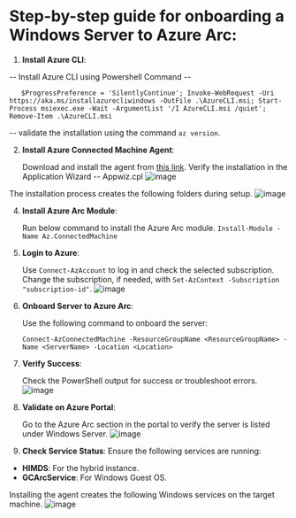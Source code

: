 # Step-by-step guide for onboarding a Windows Server to Azure Arc:  

1. **Install Azure CLI**:

  -- Install Azure CLI using Powershell Command --
  
       $ProgressPreference = 'SilentlyContinue'; Invoke-WebRequest -Uri https://aka.ms/installazurecliwindows -OutFile .\AzureCLI.msi; Start-Process msiexec.exe -Wait -ArgumentList '/I AzureCLI.msi /quiet'; Remove-Item .\AzureCLI.msi
  --  validate the installation using the command 
        `az version`.
   
2. **Install Azure Connected Machine Agent**:

   Download and install the agent from [this link](https://download.microsoft.com/download/1/9/f/19f44dde-2c34-4676-80d7-9fa5fc44d2a8/AzureConnectedMachineAgent.msi).
   Verify the installation in the Application Wizard -- Appwiz.cpl
   ![image](https://github.com/user-attachments/assets/21c5e9d3-ef81-4426-b06e-a13e5d7e8bdc)

The installation process creates the following folders during setup.
![image](https://github.com/user-attachments/assets/1236143c-385a-4b8d-b6a4-ae720ecd0fcf)

4. **Install Azure Arc Module**:
   
   Run below command to install the Azure Arc module.
     `Install-Module -Name Az.ConnectedMachine`   

6. **Login to Azure**:
   
   Use `Connect-AzAccount` to log in and check the selected subscription.
   Change the subscription, if needed, with `Set-AzContext -Subscription "subscription-id"`.
   ![image](https://github.com/user-attachments/assets/4369097b-6685-44e8-a1fc-50292bf8abcc)
 

7. **Onboard Server to Azure Arc**:
   
   Use the following command to onboard the server:

       Connect-AzConnectedMachine -ResourceGroupName <ResourceGroupName> -Name <ServerName> -Location <Location>
  

9. **Verify Success**:
    
   Check the PowerShell output for success or troubleshoot errors.
   ![image](https://github.com/user-attachments/assets/3744d083-c7be-4c61-aaab-5fdee8a8b499)


11. **Validate on Azure Portal**:
    
    Go to the Azure Arc section in the portal to verify the server is listed under Windows Server.
    ![image](https://github.com/user-attachments/assets/cf799e02-15ae-4732-b030-9494a1415ec5)


13. **Check Service Status**: Ensure the following services are running:
    
   - **HIMDS**: For the hybrid instance.  
   - **GCArcService**: For Windows Guest OS.
     
Installing the agent creates the following Windows services on the target machine.
![image](https://github.com/user-attachments/assets/a43724d9-4fc9-4672-b09d-9d951e347dd5)

